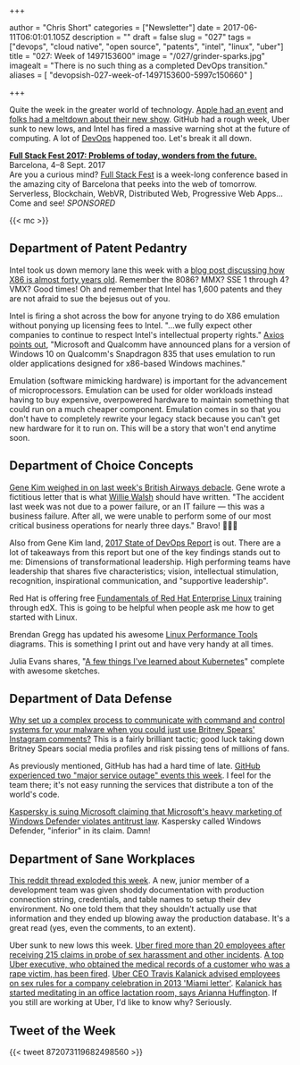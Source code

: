 +++

author = "Chris Short"
categories = ["Newsletter"]
date = 2017-06-11T06:01:01.105Z
description = ""
draft = false
slug = "027"
tags = ["devops", "cloud native", "open source", "patents", "intel", "linux", "uber"]
title = "027: Week of 1497153600"
image = "/027/grinder-sparks.jpg"
imagealt = "There is no such thing as a completed DevOps transition."
aliases = [
    "devopsish-027-week-of-1497153600-5997c150660"
]

+++

Quite the week in the greater world of technology. [Apple had an event](https://developer.apple.com/wwdc/) and [folks had a meltdown about their new show](http://www.businessinsider.com/apple-planet-of-the-apps-ad-developer-rarely-saw-his-kids-2017-6). GitHub had a rough week, Uber sunk to new lows, and Intel has fired a massive warning shot at the future of computing. A lot of [DevOps](/) happened too. Let's break it all down.

[**Full Stack Fest 2017: Problems of today, wonders from the future.**](https://2017.fullstackfest.com)  
Barcelona, 4–8 Sept. 2017  
Are you a curious mind? [Full Stack Fest](https://2017.fullstackfest.com) is a week-long conference based in the amazing city of Barcelona that peeks into the web of tomorrow. Serverless, Blockchain, WebVR, Distributed Web, Progressive Web Apps... Come and see! *SPONSORED*

{{< mc >}}

## Department of Patent Pedantry

Intel took us down memory lane this week with a [blog post discussing how X86 is almost forty years old](https://newsroom.intel.com/editorials/x86-approaching-40-still-going-strong/). Remember the 8086? MMX? SSE 1 through 4? VMX? Good times! Oh and remember that Intel has 1,600 patents and they are not afraid to sue the bejesus out of you.

Intel is firing a shot across the bow for anyone trying to do X86 emulation without ponying up licensing fees to Intel. "...we fully expect other companies to continue to respect Intel's intellectual property rights." [Axios points out](https://www.axios.com/intel-steer-clear-of-our-patents-2437931228.html), "Microsoft and Qualcomm have announced plans for a version of Windows 10 on Qualcomm's Snapdragon 835 that uses emulation to run older applications designed for x86-based Windows machines."

Emulation (software mimicking hardware) is important for the advancement of microprocessors. Emulation can be used for older workloads instead having to buy expensive, overpowered hardware to maintain something that could run on a much cheaper component. Emulation comes in so that you don't have to completely rewrite your legacy stack because you can't get new hardware for it to run on. This will be a story that won't end anytime soon.

## Department of Choice Concepts

[Gene Kim weighed in on last week's British Airways debacle](https://itrevolution.com/imaginary-apology-letter-airline-ceo/). Gene wrote a fictitious letter that is what [Willie Walsh](https://en.wikipedia.org/wiki/Willie_Walsh_(businessman)) should have written. "The accident last week was not due to a power failure, or an IT failure — this was a business failure. After all, we were unable to perform some of our most critical business operations for nearly three days." Bravo! 👏👏👏

Also from Gene Kim land, [2017 State of DevOps Report](https://puppet.com/resources/whitepaper/state-of-devops-report) is out. There are a lot of takeaways from this report but one of the key findings stands out to me: Dimensions of transformational leadership. High performing teams have leadership that shares five characteristics; vision, intellectual stimulation, recognition, inspirational communication, and "supportive leadership".

Red Hat is offering free [Fundamentals of Red Hat Enterprise Linux](https://www.edx.org/course/fundamentals-red-hat-enterprise-linux-red-hat-rh066x#!) training through edX. This is going to be helpful when people ask me how to get started with Linux.

Brendan Gregg has updated his awesome [Linux Performance Tools](http://www.brendangregg.com/linuxperf.html) diagrams. This is something I print out and have very handy at all times.

Julia Evans shares, "[A few things I've learned about Kubernetes](https://jvns.ca/blog/2017/06/04/learning-about-kubernetes/)" complete with awesome sketches.

## Department of Data Defense

[Why set up a complex process to communicate with command and control systems for your malware when you could just use Britney Spears' Instagram comments?](https://arstechnica.com/security/2017/06/russian-hackers-turn-to-britney-spears-for-help-concealing-espionage-malware/) This is a fairly brilliant tactic; good luck taking down Britney Spears social media profiles and risk pissing tens of millions of fans.

As previously mentioned, GitHub has had a hard time of late. [GitHub experienced two "major service outage" events this week](https://status.github.com/messages/2017-06-10). I feel for the team there; it's not easy running the services that distribute a ton of the world's code.

[Kaspersky is suing Microsoft claiming that Microsoft's heavy marketing of Windows Defender violates antitrust law](http://www.theregister.co.uk/2017/06/06/windows_defender_competition_complaint/). Kaspersky called Windows Defender, "inferior" in its claim. Damn!

## Department of Sane Workplaces

[This reddit thread exploded this week](https://www.reddit.com/r/cscareerquestions/comments/6ez8ag/accidentally_destroyed_production_database_on/). A new, junior member of a development team was given shoddy documentation with production connection string, credentials, and table names to setup their dev environment. No one told them that they shouldn't actually use that information and they ended up blowing away the production database. It's a great read (yes, even the comments, to an extent).

Uber sunk to new lows this week. [Uber fired more than 20 employees after receiving 215 claims in probe of sex harassment and other incidents](http://www.businessinsider.com/uber-fired-more-than-20-employees-as-part-of-its-sex-harassment-probe-2017-6). [A top Uber executive, who obtained the medical records of a customer who was a rape victim, has been fired](https://www.recode.net/2017/6/7/15754316/uber-executive-india-assault-rape-medical-records). [Uber CEO Travis Kalanick advised employees on sex rules for a company celebration in 2013 'Miami letter'](https://www.recode.net/2017/6/8/15765514/2013-miami-letter-uber-ceo-kalanick-employees-sex-rules-company-celebration). [Kalanick has started meditating in an office lactation room, says Arianna Huffington](https://www.cnbc.com/amp/2017/06/07/arianna-huffington-says-uber-ceo-travis-kalanick-has-started-meditating.html). If you still are working at Uber, I'd like to know why? Seriously.

## Tweet of the Week

{{< tweet 872073119682498560 >}}